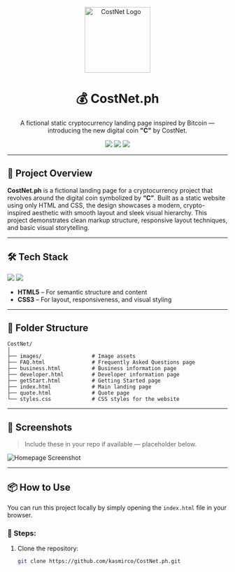 <!-- Banner -->
<p align="center">
  <img src="https://raw.githubusercontent.com/kasmirco/CostNet.ph/main/assets/logo.png" width="150" alt="CostNet Logo" />
</p>

<h1 align="center">💰 CostNet.ph</h1>

<p align="center">
  A fictional static cryptocurrency landing page inspired by Bitcoin — introducing the new digital coin <strong>"C"</strong> by CostNet.
</p>

<p align="center">
  <img src="https://img.shields.io/badge/status-completed-brightgreen.svg" />
  <img src="https://img.shields.io/badge/design-minimal-blueviolet" />
  <img src="https://img.shields.io/badge/build-static-orange" />
</p>

---

## 🚀 Project Overview

**CostNet.ph** is a fictional landing page for a cryptocurrency project that revolves around the digital coin symbolized by **“C”**. Built as a static website using only HTML and CSS, the design showcases a modern, crypto-inspired aesthetic with smooth layout and sleek visual hierarchy. This project demonstrates clean markup structure, responsive layout techniques, and basic visual storytelling.

---

## 🛠️ Tech Stack

<p align="left">
  <img src="https://img.shields.io/badge/HTML5-E34F26?style=for-the-badge&logo=html5&logoColor=white" />
  <img src="https://img.shields.io/badge/CSS3-1572B6?style=for-the-badge&logo=css3&logoColor=white" />
</p>

- **HTML5** – For semantic structure and content
- **CSS3** – For layout, responsiveness, and visual styling

---

## 📁 Folder Structure

```
CostNet/
│
├── images/                # Image assets
├── FAQ.html               # Frequently Asked Questions page
├── business.html          # Business information page
├── developer.html         # Developer information page
├── getStart.html          # Getting Started page
├── index.html             # Main landing page
├── quote.html             # Quote page
└── styles.css             # CSS styles for the website
```


---

## 📸 Screenshots

> Include these in your repo if available — placeholder below.

![Homepage Screenshot](https://raw.githubusercontent.com/kasmirco/CostNet.ph/main/assets/screenshot.png)

---

## 📦 How to Use

You can run this project locally by simply opening the `index.html` file in your browser.

### 🔧 Steps:

1. Clone the repository:
   ```bash
   git clone https://github.com/kasmirco/CostNet.ph.git
